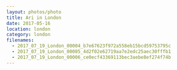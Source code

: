 ```yaml
---
layout: photos/photo
title: Ari in London
date: 2017-05-16
location: london
category: london
filenames:
  - 2017_07_19_London_00004_b7e67623f972a558eb15bcd59753795c
  - 2017_07_19_London_00005_4d2f02e62719aa7e2edc25aec30fffb1
  - 2017_07_19_London_00006_ce0ecf43369113bec3aebe8ef274f74b
---
```

